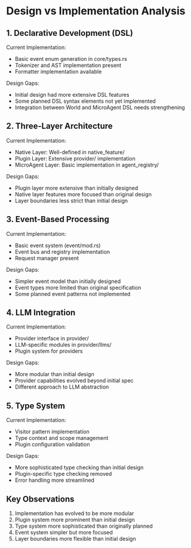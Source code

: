 # Design vs Implementation Analysis

## 1. Declarative Development (DSL)
Current Implementation:
- Basic event enum generation in core/types.rs
- Tokenizer and AST implementation present
- Formatter implementation available

Design Gaps:
- Initial design had more extensive DSL features
- Some planned DSL syntax elements not yet implemented
- Integration between World and MicroAgent DSL needs strengthening

## 2. Three-Layer Architecture
Current Implementation:
- Native Layer: Well-defined in native_feature/
- Plugin Layer: Extensive provider/ implementation
- MicroAgent Layer: Basic implementation in agent_registry/

Design Gaps:
- Plugin layer more extensive than initially designed
- Native layer features more focused than original design
- Layer boundaries less strict than initial design

## 3. Event-Based Processing
Current Implementation:
- Basic event system (event/mod.rs)
- Event bus and registry implementation
- Request manager present

Design Gaps:
- Simpler event model than initially designed
- Event types more limited than original specification
- Some planned event patterns not implemented

## 4. LLM Integration
Current Implementation:
- Provider interface in provider/
- LLM-specific modules in provider/llms/
- Plugin system for providers

Design Gaps:
- More modular than initial design
- Provider capabilities evolved beyond initial spec
- Different approach to LLM abstraction

## 5. Type System
Current Implementation:
- Visitor pattern implementation
- Type context and scope management
- Plugin configuration validation

Design Gaps:
- More sophisticated type checking than initial design
- Plugin-specific type checking removed
- Error handling more streamlined

## Key Observations
1. Implementation has evolved to be more modular
2. Plugin system more prominent than initial design
3. Type system more sophisticated than originally planned
4. Event system simpler but more focused
5. Layer boundaries more flexible than initial design
